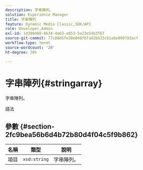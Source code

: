 ```yaml
---
description: 字串陣列。
solution: Experience Manager
title: 字串陣列
feature: Dynamic Media Classic,SDK/API
role: Developer,Admin
exl-id: 1d380460-6634-4a63-a853-5a23e54b3f67
source-git-commit: 77c88d5fe20e048f6fad2bb23cb1abe090793acf
workflow-type: tm+mt
source-wordcount: '20'
ht-degree: 30%

---
```


# 字串陣列{#stringarray}

字串陣列。

語法

## 參數 {#section-2fc9bea56b6d4b72b80d4f04c5f9b862}

| 名稱 | 類型 | 說明 |
|---|---|---|
| 項目 | `xsd:string` | 字串陣列。 |
